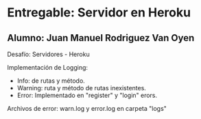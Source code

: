 # Entregable: Servidor en Heroku
## Alumno: Juan Manuel Rodriguez Van Oyen

Desafío: Servidores - Heroku

Implementación de Logging:
- Info: de rutas y método.
- Warning: ruta y método de rutas inexistentes.
- Error: Implementado en "register" y "login" erors.

Archivos de error:  warn.log y error.log  en carpeta "logs"
